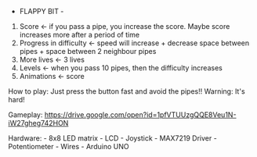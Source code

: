 - FLAPPY BIT -

1) Score <- if you pass a pipe, you increase the score. Maybe score increases more after a period of time
2) Progress in difficulty <- speed will increase + decrease space between pipes + space between 2 neighbour pipes
3) More lives <- 3 lives
4) Levels <- when you pass 10 pipes, then the difficulty increases
5) Animations <- score

How to play: Just press the button fast and avoid the pipes!!
Warning: It's hard!

Gameplay: https://drive.google.com/open?id=1pfVTUUzgQQE8Veu1N-iW27gheg742HON

Hardware: - 8x8 LED matrix
          - LCD
          - Joystick
          - MAX7219 Driver
          - Potentiometer
          - Wires
          - Arduino UNO


